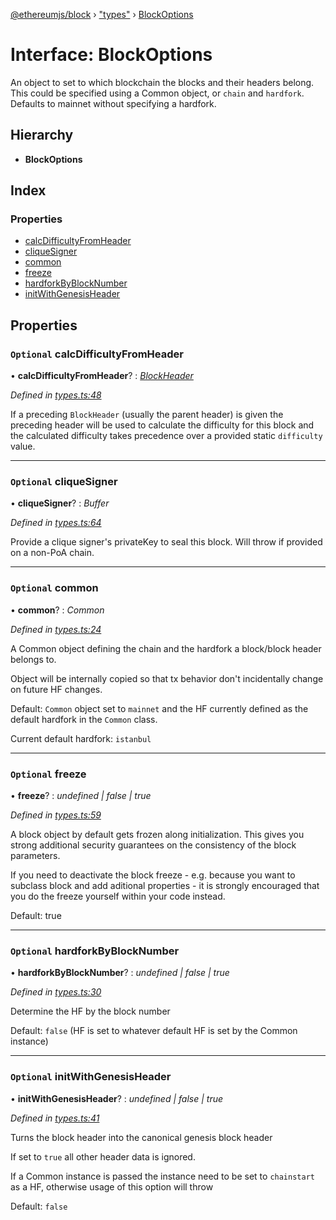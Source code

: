 [@ethereumjs/block](../README.md) › ["types"](../modules/_types_.md) › [BlockOptions](_types_.blockoptions.md)

# Interface: BlockOptions

An object to set to which blockchain the blocks and their headers belong. This could be specified
using a Common object, or `chain` and `hardfork`. Defaults to mainnet without specifying a
hardfork.

## Hierarchy

* **BlockOptions**

## Index

### Properties

* [calcDifficultyFromHeader](_types_.blockoptions.md#optional-calcdifficultyfromheader)
* [cliqueSigner](_types_.blockoptions.md#optional-cliquesigner)
* [common](_types_.blockoptions.md#optional-common)
* [freeze](_types_.blockoptions.md#optional-freeze)
* [hardforkByBlockNumber](_types_.blockoptions.md#optional-hardforkbyblocknumber)
* [initWithGenesisHeader](_types_.blockoptions.md#optional-initwithgenesisheader)

## Properties

### `Optional` calcDifficultyFromHeader

• **calcDifficultyFromHeader**? : *[BlockHeader](../classes/_header_.blockheader.md)*

*Defined in [types.ts:48](https://github.com/ethereumjs/ethereumjs-vm/blob/master/packages/block/src/types.ts#L48)*

If a preceding `BlockHeader` (usually the parent header) is given the preceding
header will be used to calculate the difficulty for this block and the calculated
difficulty takes precedence over a provided static `difficulty` value.

___

### `Optional` cliqueSigner

• **cliqueSigner**? : *Buffer*

*Defined in [types.ts:64](https://github.com/ethereumjs/ethereumjs-vm/blob/master/packages/block/src/types.ts#L64)*

Provide a clique signer's privateKey to seal this block.
Will throw if provided on a non-PoA chain.

___

### `Optional` common

• **common**? : *Common*

*Defined in [types.ts:24](https://github.com/ethereumjs/ethereumjs-vm/blob/master/packages/block/src/types.ts#L24)*

A Common object defining the chain and the hardfork a block/block header belongs to.

Object will be internally copied so that tx behavior don't incidentally
change on future HF changes.

Default: `Common` object set to `mainnet` and the HF currently defined as the default
hardfork in the `Common` class.

Current default hardfork: `istanbul`

___

### `Optional` freeze

• **freeze**? : *undefined | false | true*

*Defined in [types.ts:59](https://github.com/ethereumjs/ethereumjs-vm/blob/master/packages/block/src/types.ts#L59)*

A block object by default gets frozen along initialization. This gives you
strong additional security guarantees on the consistency of the block parameters.

If you need to deactivate the block freeze - e.g. because you want to subclass block and
add aditional properties - it is strongly encouraged that you do the freeze yourself
within your code instead.

Default: true

___

### `Optional` hardforkByBlockNumber

• **hardforkByBlockNumber**? : *undefined | false | true*

*Defined in [types.ts:30](https://github.com/ethereumjs/ethereumjs-vm/blob/master/packages/block/src/types.ts#L30)*

Determine the HF by the block number

Default: `false` (HF is set to whatever default HF is set by the Common instance)

___

### `Optional` initWithGenesisHeader

• **initWithGenesisHeader**? : *undefined | false | true*

*Defined in [types.ts:41](https://github.com/ethereumjs/ethereumjs-vm/blob/master/packages/block/src/types.ts#L41)*

Turns the block header into the canonical genesis block header

If set to `true` all other header data is ignored.

If a Common instance is passed the instance need to be set to `chainstart` as a HF,
otherwise usage of this option will throw

Default: `false`
